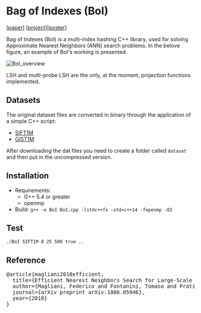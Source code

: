 # Bag of Indexes (BoI)

[[paper](https://arxiv.org/abs/1806.05946)] [[project](http://implab.ce.unipr.it/?page_id=787)][[poster](http://implab.ce.unipr.it/wp-content/uploads/2018/07/conference_poster_6.pdf)]

Bag of Indexes (BoI) is a multi-index hashing C++ library, used for solving Approximate Nearest Neighbors (ANN) search problems. In the belove figure, an example of BoI's working is presented.

![BoI_overview](http://implab.ce.unipr.it/wp-content/uploads/2018/06/BoI.png)

LSH and multi-probe LSH are the only, at the moment, projection functions implemented.

## Datasets
The original dataset files are converted in binary through the application of a simple C++ script:
- [SIFT1M](https://drive.google.com/open?id=1w7doJHujhINbR6HXF73_H-udlxL5btiI)
- [GIST1M](https://drive.google.com/open?id=13gnQlNUCdSIdnpZYDr3MUMp4vHQiyo4L) 

After downloading the dat files you need to create a folder called `dataset ` and then put in the uncompressed version.

## Installation
* Requirements:
  * G++ 5.4 or greater
  * openmp
* Build:
` g++ -o BoI BoI.cpp -lstdc++fs -std=c++14 -fopenmp -O2 `

## Test
` ./BoI SIFT1M 8 25 500 true .. `

## Reference

<pre>@article{magliani2018efficient,
  title={Efficient Nearest Neighbors Search for Large-Scale Landmark Recognition},
  author={Magliani, Federico and Fontanini, Tomaso and Prati, Andrea},
  journal={arXiv preprint arXiv:1806.05946},
  year={2018}
}</pre>
